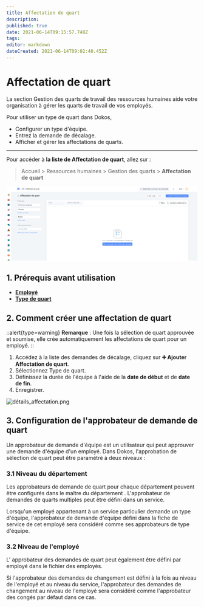 ```yaml
---
title: Affectation de quart
description: 
published: true
date: 2021-06-14T09:15:57.748Z
tags: 
editor: markdown
dateCreated: 2021-06-14T09:02:40.452Z
---
```


# Affectation de quart

La section Gestion des quarts de travail des ressources humaines aide votre organisation à gérer les quarts de travail de vos employés.

Pour utiliser un type de quart dans Dokos,

- Configurer un type d'équipe.
- Entrez la demande de décalage.
- Afficher et gérer les affectations de quarts.

---

Pour accéder à **la liste de Affectation de quart**, allez sur :

> Accueil > Ressources humaines > Gestion des quarts > **Affectation de quart**

![liste_affectation_de_quart.png](/content/rh/shift-assignment/liste_affectation_de_quart.png)

## 1. Prérequis avant utilisation

- **[Employé](/rh/employee)**
- **[Type de quart](/rh/shift-type)**

## 2. Comment créer une affectation de quart

::alert{type=warning}
**Remarque** : Une fois la sélection de quart approuvée et soumise, elle crée automatiquement les affectations de quart pour un employé.
::

1. Accédez à la liste des demandes de décalage, cliquez sur **:heavy_plus_sign: Ajouter Affectation de quart**.
2. Sélectionnez Type de quart.
3. Définissez la durée de l'équipe à l'aide de la **date de début** et de **date de fin**.
4. Enregistrer.

![détails_affectation.png](/content/rh/shift-assignment/détails_affectation.png)

## 3. Configuration de l'approbateur de demande de quart

Un approbateur de demande d'équipe est un utilisateur qui peut approuver une demande d'équipe d'un employé. Dans Dokos, l'approbation de sélection de quart peut être paramétré à deux niveaux :

### 3.1 Niveau du département

Les approbateurs de demande de quart pour chaque département peuvent être configurés dans le maître du département . L'approbateur de demandes de quarts multiples peut être défini dans un service.

Lorsqu'un employé appartenant à un service particulier demande un type d'équipe, l'approbateur de demande d'équipe défini dans la fiche de service de cet employé sera considéré comme ses approbateurs de type d'équipe.

### 3.2 Niveau de l'employé

L' approbateur des demandes de quart peut également être défini par employé dans le fichier des employés.

Si l'approbateur des demandes de changement est défini à la fois au niveau de l'employé et au niveau du service, l'approbateur des demandes de changement au niveau de l'employé sera considéré comme l'approbateur des congés par défaut dans ce cas.



